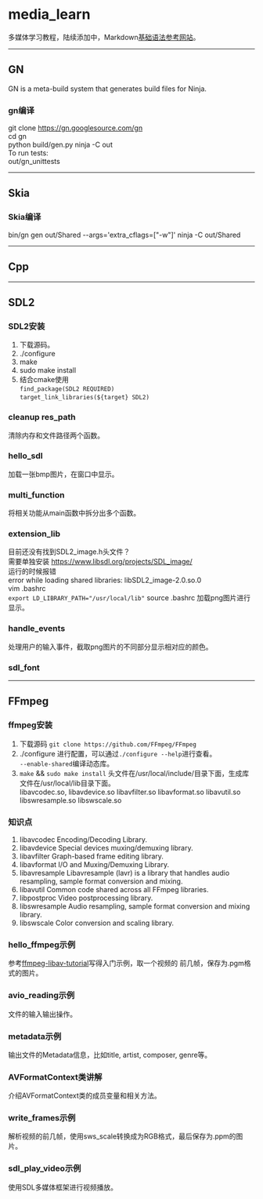 # media_learn
多媒体学习教程，陆续添加中，Markdown[基础语法参考网站](https://www.markdownguide.org/basic-syntax)。

---
## GN
GN is a meta-build system that generates build files for Ninja.
### gn编译
git clone https://gn.googlesource.com/gn    
cd gn   
python build/gen.py 
ninja -C out    
To run tests:    
out/gn_unittests    

---
## Skia
### Skia编译
bin/gn gen out/Shared --args='extra_cflags=["-w"]'
ninja -C out/Shared

---


## Cpp

---

## SDL2
### SDL2安装
1. 下载源码。
2. ./configure
3. make
4. sudo make install
5. 结合cmake使用  
    `find_package(SDL2 REQUIRED)`  
    `target_link_libraries(${target} SDL2)`

### cleanup res_path
清除内存和文件路径两个函数。

### hello_sdl
加载一张bmp图片，在窗口中显示。

### multi_function
将相关功能从main函数中拆分出多个函数。

### extension_lib
目前还没有找到SDL2_image.h头文件？  
需要单独安装
https://www.libsdl.org/projects/SDL_image/  
运行的时候报错  
error while loading shared libraries: libSDL2_image-2.0.so.0  
vim .bashrc  
`export LD_LIBRARY_PATH="/usr/local/lib"`
source .bashrc
加载png图片进行显示。

### handle_events
处理用户的输入事件，截取png图片的不同部分显示相对应的颜色。

### sdl_font
   

---

## FFmpeg

### ffmpeg安装
1. 下载源码
	`git clone https://github.com/FFmpeg/FFmpeg`	
2. ./configure
	进行配置，可以通过`./configure --help`进行查看。  
	`--enable-shared`编译动态库。
3. `make` && `sudo make install`
	头文件在/usr/local/include/目录下面，生成库文件在/usr/local/lib目录下面。  
	libavcodec.so, libavdevice.so libavfilter.so libavformat.so libavutil.so libswresample.so libswscale.so	

### 知识点
1. libavcodec       Encoding/Decoding Library.
2. libavdevice      Special devices muxing/demuxing library.
3. libavfilter      Graph-based frame editing library.
4. libavformat      I/O and Muxing/Demuxing Library.
5. libavresample    Libavresample (lavr) is a library that handles audio resampling, sample format conversion and mixing.
6. libavutil        Common code shared across all FFmpeg libraries.
7. libpostproc      Video postprocessing library.
8. libswresample    Audio resampling, sample format conversion and mixing library.
9. libswscale       Color conversion and scaling library.
	
### hello_ffmpeg示例
参考[ffmpeg-libav-tutorial](https://github.com/leandromoreira/ffmpeg-libav-tutorial)写得入门示例，取一个视频的
前几帧，保存为.pgm格式的图片。

### avio_reading示例
文件的输入输出操作。

### metadata示例
输出文件的Metadata信息，比如title, artist, composer, genre等。

### AVFormatContext类讲解
介绍AVFormatContext类的成员变量和相关方法。

### write_frames示例
解析视频的前几帧，使用sws_scale转换成为RGB格式，最后保存为.ppm的图片。

### sdl_play_video示例
使用SDL多媒体框架进行视频播放。    
